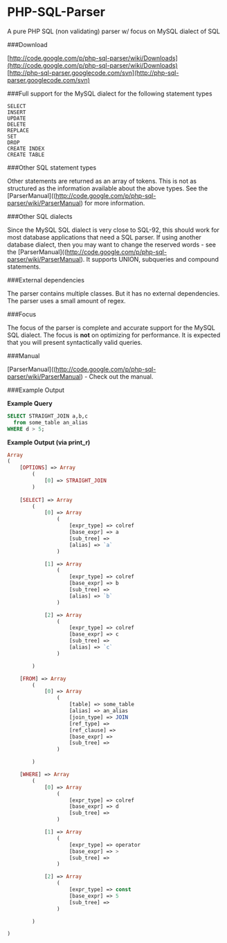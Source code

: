 PHP-SQL-Parser
==============

A pure PHP SQL (non validating) parser w/ focus on MySQL dialect of SQL


###Download

 [http://code.google.com/p/php-sql-parser/wiki/Downloads](http://code.google.com/p/php-sql-parser/wiki/Downloads)<br>
 [http://php-sql-parser.googlecode.com/svn](http://php-sql-parser.googlecode.com/svn)
    
###Full support for the MySQL dialect for the following statement types

    SELECT
    INSERT
    UPDATE
    DELETE
    REPLACE
    SET
    DROP
    CREATE INDEX
    CREATE TABLE 

###Other SQL statement types

Other statements are returned as an array of tokens. This is not as structured as the information available about the above types. See the [ParserManual]((http://code.google.com/p/php-sql-parser/wiki/ParserManual) for more information.

###Other SQL dialects

Since the MySQL SQL dialect is very close to SQL-92, this should work for most database applications that need a SQL parser. If using another database dialect, then you may want to change the reserved words - see the [ParserManual]((http://code.google.com/p/php-sql-parser/wiki/ParserManual). It supports UNION, subqueries and compound statements.

###External dependencies

The parser contains multiple classes. But it has no external dependencies. The parser uses a small amount of regex.

###Focus

The focus of the parser is complete and accurate support for the MySQL SQL dialect. The focus is **not** on optimizing for performance. It is expected that you will present syntactically valid queries.

###Manual

[ParserManual]((http://code.google.com/p/php-sql-parser/wiki/ParserManual) - Check out the manual.

###Example Output

**Example Query**

```sql
SELECT STRAIGHT_JOIN a,b,c 
  from some_table an_alias
WHERE d > 5;
```

**Example Output (via print_r)**

```php
Array
( 
    [OPTIONS] => Array
        (
            [0] => STRAIGHT_JOIN
        )       
        
    [SELECT] => Array
        (
            [0] => Array
                (
                    [expr_type] => colref
                    [base_expr] => a
                    [sub_tree] => 
                    [alias] => `a`
                )

            [1] => Array
                (
                    [expr_type] => colref
                    [base_expr] => b
                    [sub_tree] => 
                    [alias] => `b`
                )

            [2] => Array
                (
                    [expr_type] => colref
                    [base_expr] => c
                    [sub_tree] => 
                    [alias] => `c`
                )

        )

    [FROM] => Array
        (
            [0] => Array
                (
                    [table] => some_table
                    [alias] => an_alias
                    [join_type] => JOIN
                    [ref_type] => 
                    [ref_clause] => 
                    [base_expr] => 
                    [sub_tree] => 
                )

        )

    [WHERE] => Array
        (
            [0] => Array
                (
                    [expr_type] => colref
                    [base_expr] => d
                    [sub_tree] => 
                )

            [1] => Array
                (
                    [expr_type] => operator
                    [base_expr] => >
                    [sub_tree] => 
                )

            [2] => Array
                (
                    [expr_type] => const
                    [base_expr] => 5
                    [sub_tree] => 
                )

        )

)
```
